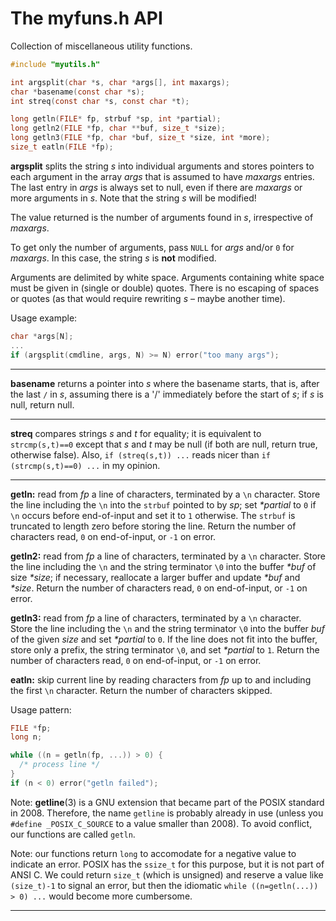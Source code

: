 # The myfuns.h API

Collection of miscellaneous utility functions.

```C
#include "myutils.h"

int argsplit(char *s, char *args[], int maxargs);
char *basename(const char *s);
int streq(const char *s, const char *t);

long getln(FILE* fp, strbuf *sp, int *partial);
long getln2(FILE *fp, char **buf, size_t *size);
long getln3(FILE *fp, char *buf, size_t *size, int *more);
size_t eatln(FILE *fp);
```

**argsplit** splits the string *s* into individual arguments
and stores pointers to each argument in the array *args* that
is assumed to have *maxargs* entries. The last entry in *args*
is always set to null, even if there are *maxargs* or more
arguments in *s*. Note that the string *s* will be modified!

The value returned is the number of arguments found in *s*,
irrespective of *maxargs*.

To get only the number of arguments, pass `NULL` for *args*
and/or `0` for *maxargs*. In this case, the string *s* is
**not** modified.

Arguments are delimited by white space. Arguments containing
white space must be given in (single or double) quotes.
There is no escaping of spaces or quotes (as that would
require rewriting *s* – maybe another time).

Usage example:

```C
char *args[N];
...
if (argsplit(cmdline, args, N) >= N) error("too many args");
```

---

**basename** returns a pointer into *s* where the basename
starts, that is, after the last `/` in *s*, assuming there
is a '/' immediately before the start of *s*; if *s* is null,
return null.

---

**streq** compares strings *s* and *t* for equality; it is
equivalent to `strcmp(s,t)==0` except that *s* and *t* may
be null (if both are null, return true, otherwise false). Also,
`if (streq(s,t)) ...` reads nicer than `if (strcmp(s,t)==0) ...`
in my opinion.

---

**getln:** read from *fp* a line of characters, terminated
by a `\n` character. Store the line including the `\n` into
the `strbuf` pointed to by *sp*; set _*partial_ to `0` if
`\n` occurs before end-of-input and set it to `1` otherwise.
The `strbuf` is truncated to length zero before storing
the line. Return the number of characters read, `0` on
end-of-input, or `-1` on error.

**getln2:** read from *fp* a line of characters, terminated
by a `\n` character. Store the line including the `\n` and
the string terminator `\0` into the buffer _*buf_ of size
_*size_; if necessary, reallocate a larger buffer and
update _*buf_ and _*size_. Return the number of characters
read, `0` on end-of-input, or `-1` on error.

**getln3:** read from *fp* a line of characters, terminated
by a `\n` character. Store the line including the `\n` and
the string terminator `\0` into the buffer *buf* of the
given *size* and set _*partial_ to `0`. If the line does not
fit into the buffer, store only a prefix, the string terminator
`\0`, and set _*partial_ to `1`. Return the number of characters
read, `0` on end-of-input, or `-1` on error.

**eatln:** skip current line by reading characters from *fp*
up to and including the first `\n` character. Return the
number of characters skipped.

Usage pattern:

```C
FILE *fp;
long n;

while ((n = getln(fp, ...)) > 0) {
  /* process line */
}
if (n < 0) error("getln failed");
```

Note: **getline**(3) is a GNU extension that became part of
the POSIX standard in 2008. Therefore, the name `getline` is
probably already in use (unless you `#define _POSIX_C_SOURCE`
to a value smaller than 2008). To avoid conflict, our functions
are called `getln`.

Note: our functions return `long` to accomodate for a negative
value to indicate an error. POSIX has the `ssize_t` for this
purpose, but it is not part of ANSI C. We could return `size_t`
(which is unsigned) and reserve a value like `(size_t)-1` to signal
an error, but then the idiomatic `while ((n=getln(...)) > 0) ...`
would become more cumbersome.

---
